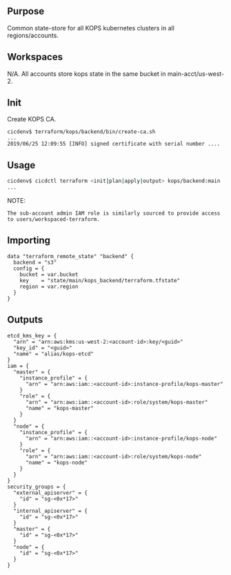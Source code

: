 ## Purpose
Common state-store for all KOPS kubernetes clusters in all regions/accounts.

## Workspaces
N/A.  All accounts store kops state in the same bucket in main-acct/us-west-2.

## Init
Create KOPS CA.
```
cicdenv$ terraform/kops/backend/bin/create-ca.sh
...
2019/06/25 12:09:55 [INFO] signed certificate with serial number ....
```

## Usage
```bash
cicdenv$ cicdctl terraform <init|plan|apply|output> kops/backend:main
...
```

NOTE:
```
The sub-account admin IAM role is similarly sourced to provide access to users/workspaced-terraform.
```

## Importing
```hcl
data "terraform_remote_state" "backend" {
  backend = "s3"
  config = {
    bucket = var.bucket
    key    = "state/main/kops_backend/terraform.tfstate"
    region = var.region
  }
}
```

## Outputs
```hcl
etcd_kms_key = {
  "arn" = "arn:aws:kms:us-west-2:<account-id>:key/<guid>"
  "key_id" = "<guid>"
  "name" = "alias/kops-etcd"
}
iam = {
  "master" = {
    "instance_profile" = {
      "arn" = "arn:aws:iam::<account-id>:instance-profile/kops-master"
    }
    "role" = {
      "arn" = "arn:aws:iam::<account-id>:role/system/kops-master"
      "name" = "kops-master"
    }
  }
  "node" = {
    "instance_profile" = {
      "arn" = "arn:aws:iam::<account-id>:instance-profile/kops-node"
    }
    "role" = {
      "arn" = "arn:aws:iam::<account-id>:role/system/kops-node"
      "name" = "kops-node"
    }
  }
}
security_groups = {
  "external_apiserver" = {
    "id" = "sg-<0x*17>"
  }
  "internal_apiserver" = {
    "id" = "sg-<0x*17>"
  }
  "master" = {
    "id" = "sg-<0x*17>"
  }
  "node" = {
    "id" = "sg-<0x*17>"
  }
}
```
